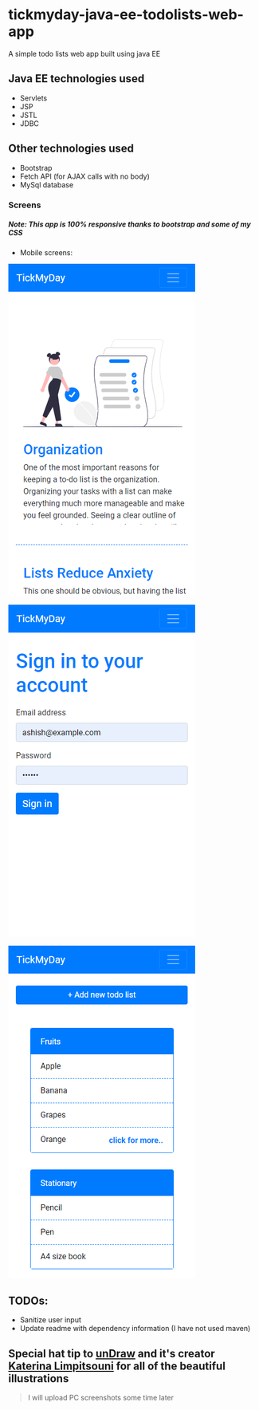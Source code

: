 # tickmyday-java-ee-todolists-web-app
 A simple todo lists web app built using java EE

## Java EE technologies used
* Servlets
* JSP
* JSTL
* JDBC

## Other technologies used
* Bootstrap
* Fetch API (for AJAX calls with no body)
* MySql database


### Screens

##### Note: This app is 100% responsive thanks to bootstrap and some of my CSS

* Mobile screens:

![Screenshot 0](screens/0.png)

![Screenshot 1](screens/1.png)

![Screenshot 2](screens/2.png)


## TODOs:

* Sanitize user input
* Update readme with dependency information (I have not used maven)

## Special hat tip to [unDraw](https://undraw.co) and it's creator [Katerina Limpitsouni](https://twitter.com/NinaLimpi?s=09) for all of the beautiful illustrations

> I will upload PC screenshots some time later


